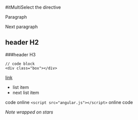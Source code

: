 #itMultiSelect the directive

Paragraph

Next paragraph

## header H2

###header H3

```
// code block
<div class="box"></div>
```

[link](http://github.com)

* list item
* next list item

code online `<script src="angular.js"></script>` online code

*Note wrapped on stars*
